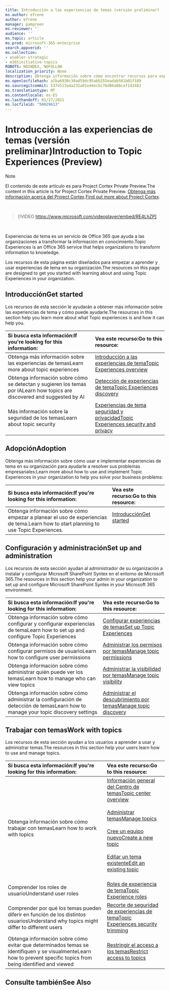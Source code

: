 ```yaml
---
title: Introducción a las experiencias de temas (versión preliminar)
ms.author: efrene
author: efrene
manager: pamgreen
ms.reviewer: ''
audience: ''
ms.topic: article
ms.prod: microsoft-365-enterprise
search.appverid: ''
ms.collection:
- enabler-strategic
- m365initiative-topics
ROBOTS: NOINDEX, NOFOLLOW
localization_priority: None
description: Obtenga información sobre cómo encontrar recursos para experiencias de temas.
ms.openlocfilehash: afba6930c30ad59dc95abb255eadab501b01f189
ms.sourcegitcommit: 537e513a4a232a01e44ecbc76d86a8bcaf142482
ms.translationtype: MT
ms.contentlocale: es-ES
ms.lasthandoff: 01/27/2021
ms.locfileid: "50029613"
---
```

# <a name="introduction-to-topic-experiences-preview"></a><span data-ttu-id="98413-103">Introducción a las experiencias de temas (versión preliminar)</span><span class="sxs-lookup"><span data-stu-id="98413-103">Introduction to Topic Experiences (Preview)</span></span>

> [!Note] 
> <span data-ttu-id="98413-104">El contenido de este artículo es para Project Cortex Private Preview.</span><span class="sxs-lookup"><span data-stu-id="98413-104">The content in this article is for Project Cortex Private Preview.</span></span> <span data-ttu-id="98413-105">[Obtenga más información acerca del Project Cortex](https://aka.ms/projectcortex).</span><span class="sxs-lookup"><span data-stu-id="98413-105">[Find out more about Project Cortex](https://aka.ms/projectcortex).</span></span>

</br>

> [!VIDEO https://www.microsoft.com/videoplayer/embed/RE4LhZP]  

</br>


<span data-ttu-id="98413-106">Experiencias de tema es un servicio de Office 365 que ayuda a las organizaciones a transformar la información en conocimiento.</span><span class="sxs-lookup"><span data-stu-id="98413-106">Topic Experiences is an Office 365 service that helps organizations to transform information to knowledge.</span></span>

<span data-ttu-id="98413-107">Los recursos de esta página están diseñados para empezar a aprender y usar experiencias de tema en su organización.</span><span class="sxs-lookup"><span data-stu-id="98413-107">The resources on this page are designed to get you started with learning about and using Topic Experiences in your organization.</span></span>

## <a name="get-started"></a><span data-ttu-id="98413-108">Introducción</span><span class="sxs-lookup"><span data-stu-id="98413-108">Get started</span></span>

<span data-ttu-id="98413-109">Los recursos de esta sección le ayudarán a obtener más información sobre las experiencias de tema y cómo puede ayudarle.</span><span class="sxs-lookup"><span data-stu-id="98413-109">The resources in this section help you learn more about what Topic experiences is and how it can help you.</span></span>

| <span data-ttu-id="98413-110">Si busca esta información:</span><span class="sxs-lookup"><span data-stu-id="98413-110">If you're looking for this information:</span></span> | <span data-ttu-id="98413-111">Vea este recurso:</span><span class="sxs-lookup"><span data-stu-id="98413-111">Go to this resource:</span></span> |
|:-----|:-----|
|<span data-ttu-id="98413-112">Obtenga más información sobre las experiencias de temas</span><span class="sxs-lookup"><span data-stu-id="98413-112">Learn more about topic experiences</span></span>|[<span data-ttu-id="98413-113">Introducción a las experiencias de tema</span><span class="sxs-lookup"><span data-stu-id="98413-113">Topic Experiences overview</span></span>](topic-experiences-overview.md)|
|<span data-ttu-id="98413-114">Obtenga información sobre cómo se detectan y sugieren los temas por IA</span><span class="sxs-lookup"><span data-stu-id="98413-114">Learn how topics are discovered and suggested by AI</span></span>|[<span data-ttu-id="98413-115">Detección de experiencias de tema</span><span class="sxs-lookup"><span data-stu-id="98413-115">Topic Experiences discovery</span></span>](topic-experiences-discovery.md)|
|<span data-ttu-id="98413-116">Más información sobre la seguridad de los temas</span><span class="sxs-lookup"><span data-stu-id="98413-116">Learn about topic security</span></span>|[<span data-ttu-id="98413-117">Experiencias de tema seguridad y privacidad</span><span class="sxs-lookup"><span data-stu-id="98413-117">Topic Experiences security and privacy</span></span>](topic-experiences-security-privacy.md)|


## <a name="adoption"></a><span data-ttu-id="98413-118">Adopción</span><span class="sxs-lookup"><span data-stu-id="98413-118">Adoption</span></span>

<span data-ttu-id="98413-119">Obtenga más información sobre cómo usar e implementar experiencias de tema en su organización para ayudarle a resolver sus problemas empresariales:</span><span class="sxs-lookup"><span data-stu-id="98413-119">Learn more about how to use and implement Topic Experiences in your organization to help you solve your business problems:</span></span> 

| <span data-ttu-id="98413-120">Si busca esta información:</span><span class="sxs-lookup"><span data-stu-id="98413-120">If you're looking for this information:</span></span> | <span data-ttu-id="98413-121">Vea este recurso:</span><span class="sxs-lookup"><span data-stu-id="98413-121">Go to this resource:</span></span> |
|:-----|:-----|
|<span data-ttu-id="98413-122">Obtenga información sobre cómo empezar a planear el uso de experiencias de tema.</span><span class="sxs-lookup"><span data-stu-id="98413-122">Learn how to start planning to use Topic Experiences.</span></span> |[<span data-ttu-id="98413-123">Introducción</span><span class="sxs-lookup"><span data-stu-id="98413-123">Get started</span></span>](topics-adoption-getstarted.md)<br><br>|  

## <a name="set-up-and-administration"></a><span data-ttu-id="98413-124">Configuración y administración</span><span class="sxs-lookup"><span data-stu-id="98413-124">Set up and administration</span></span>

<span data-ttu-id="98413-125">Los recursos de esta sección ayudan al administrador de su organización a instalar y configurar Microsoft SharePoint Syntex en el entorno de Microsoft 365.</span><span class="sxs-lookup"><span data-stu-id="98413-125">The resources in this section help your admin in your organization to set up and configure Microsoft SharePoint Syntex in your Microsoft 365 environment.</span></span>

| <span data-ttu-id="98413-126">Si busca esta información:</span><span class="sxs-lookup"><span data-stu-id="98413-126">If you're looking for this information:</span></span> | <span data-ttu-id="98413-127">Vea este recurso:</span><span class="sxs-lookup"><span data-stu-id="98413-127">Go to this resource:</span></span> |
|:-----|:-----|
|<span data-ttu-id="98413-128">Obtenga información sobre cómo configurar y configurar experiencias de tema</span><span class="sxs-lookup"><span data-stu-id="98413-128">Learn how to set up and configure Topic Experiences</span></span>|[<span data-ttu-id="98413-129">Configurar experiencias de temas</span><span class="sxs-lookup"><span data-stu-id="98413-129">Set up Topic Experiences</span></span>](set-up-topic-experiences.md)|
|<span data-ttu-id="98413-130">Obtenga información sobre cómo configurar permisos de usuario</span><span class="sxs-lookup"><span data-stu-id="98413-130">Learn how to configure user permissions</span></span>|[<span data-ttu-id="98413-131">Administrar los permisos por temas</span><span class="sxs-lookup"><span data-stu-id="98413-131">Manage topic permissions</span></span>](topic-experiences-user-permissions.md)|
|<span data-ttu-id="98413-132">Obtenga información sobre cómo administrar quién puede ver los temas</span><span class="sxs-lookup"><span data-stu-id="98413-132">Learn how to manage who can view topics</span></span>|[<span data-ttu-id="98413-133">Administrar la visibilidad por temas</span><span class="sxs-lookup"><span data-stu-id="98413-133">Manage topic visibility</span></span>](topic-experiences-knowledge-rules.md)|
|<span data-ttu-id="98413-134">Obtenga información sobre cómo administrar la configuración de detección de temas</span><span class="sxs-lookup"><span data-stu-id="98413-134">Learn how to manage your topic discovery settings</span></span>|[<span data-ttu-id="98413-135">Administrar el descubrimiento por temas</span><span class="sxs-lookup"><span data-stu-id="98413-135">Manage topic discovery</span></span>](topic-experiences-discovery.md)|

## <a name="work-with-topics"></a><span data-ttu-id="98413-136">Trabajar con temas</span><span class="sxs-lookup"><span data-stu-id="98413-136">Work with topics</span></span>

<span data-ttu-id="98413-137">Los recursos de esta sección ayudan a los usuarios a aprender a usar y administrar temas.</span><span class="sxs-lookup"><span data-stu-id="98413-137">The resources in this section help your users learn how to use and manage topics.</span></span>

| <span data-ttu-id="98413-138">Si busca esta información:</span><span class="sxs-lookup"><span data-stu-id="98413-138">If you're looking for this information:</span></span> | <span data-ttu-id="98413-139">Vea este recurso:</span><span class="sxs-lookup"><span data-stu-id="98413-139">Go to this resource:</span></span> |
|:-----|:-----|
|<span data-ttu-id="98413-140">Obtenga información sobre cómo trabajar con temas</span><span class="sxs-lookup"><span data-stu-id="98413-140">Learn how to work with topics</span></span>|[<span data-ttu-id="98413-141">Información general del Centro de temas</span><span class="sxs-lookup"><span data-stu-id="98413-141">Topic center overview</span></span>](topic-center-overview.md)<br><br>[<span data-ttu-id="98413-142">Administrar temas</span><span class="sxs-lookup"><span data-stu-id="98413-142">Manage topics</span></span>](manage-topics.md)<br><br>[<span data-ttu-id="98413-143">Cree un equipo nuevo</span><span class="sxs-lookup"><span data-stu-id="98413-143">Create a new topic</span></span>](create-a-topic.md)<br><br>[<span data-ttu-id="98413-144">Editar un tema existente</span><span class="sxs-lookup"><span data-stu-id="98413-144">Edit an existing topic</span></span>](edit-a-topic.md)<br><br>|
|<span data-ttu-id="98413-145">Comprender los roles de usuario</span><span class="sxs-lookup"><span data-stu-id="98413-145">Understand user roles</span></span>|[<span data-ttu-id="98413-146">Roles de experiencia de tema</span><span class="sxs-lookup"><span data-stu-id="98413-146">Topic Experience roles</span></span>](topic-experiences-roles.md)|
|<span data-ttu-id="98413-147">Comprender por qué los temas pueden diferir en función de los distintos usuarios</span><span class="sxs-lookup"><span data-stu-id="98413-147">Understand why topics might differ to different users</span></span>|[<span data-ttu-id="98413-148">Recorte de seguridad de experiencias de tema</span><span class="sxs-lookup"><span data-stu-id="98413-148">Topic Experiences security trimming</span></span>](topic-experiences-security-trimming.md)|
|<span data-ttu-id="98413-149">Obtenga información sobre cómo evitar que determinados temas se identifiquen y se visualmente</span><span class="sxs-lookup"><span data-stu-id="98413-149">Learn how to prevent specific topics from being identified and viewed</span></span>|[<span data-ttu-id="98413-150">Restringir el acceso a los temas</span><span class="sxs-lookup"><span data-stu-id="98413-150">Restrict access to topics</span></span>](restrict-access-to-topics.md)|



## <a name="see-also"></a><span data-ttu-id="98413-151">Consulte también</span><span class="sxs-lookup"><span data-stu-id="98413-151">See Also</span></span>
